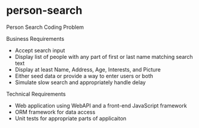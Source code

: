 # person-search
Person Search Coding Problem

Business Requirements
  - Accept search input
  - Display list of people with any part of first or last name matching search text
  - Display at least Name, Address, Age, Interests, and Picture
  - Either seed data or provide a way to enter users or both
  - Simulate slow search and appropriately handle delay
  
Technical Requirements
  - Web application using WebAPI and a front-end JavaScript framework
  - ORM framework for data access
  - Unit tests for appropriate parts of applicaiton
